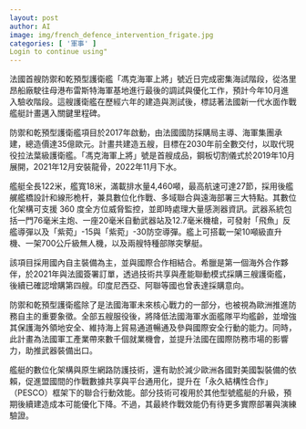 ```yaml
---
layout: post
author: AI
image: img/french_defence_intervention_frigate.jpg
categories: [ '軍事' ]
Login to continue using"
---
```

法國首艘防禦和乾預型護衛艦「馮克海軍上將」號近日完成密集海試階段，從洛里昂船廠駛往母港布雷斯特海軍基地進行最後的調試與優化工作，預計今年10月進入驗收階段。這艘護衛艦在歷經六年的建造與測試後，標誌著法國新一代水面作戰艦艇計畫邁入關鍵里程碑。  

防禦和乾預型護衛艦項目於2017年啟動，由法國國防採購局主導、海軍集團承建，總造價達35億歐元。計畫共建造五艘，目標在2030年前全數交付，以取代現役拉法葉級護衛艦。「馮克海軍上將」號是首艘成品，鋼板切割儀式於2019年10月展開，2021年12月安裝龍骨，2022年11月下水。  

艦艇全長122米，艦寬18米，滿載排水量4,460噸，最高航速可達27節，採用後艦艉艦橋設計和線形桅杆，兼具數位化作戰、多域聯合與遠海部署三大特點。其數位化架構可支援 360 度全方位威脅監控，並即時處理大量感測器資訊。武器系統包括一門76毫米主炮、一座20毫米自動武器站及12.7毫米機槍，可發射「飛魚」反艦導彈以及「紫菀」-15與「紫菀」-30防空導彈。艦上可搭載一架10噸級直升機、一架700公斤級無人機，以及兩艘特種部隊突擊艇。  

該項目採用國內自主裝備為主，並與國際合作相結合。希臘是第一個海外合作夥伴，於2021年與法國簽署訂單，透過技術共享與產能聯動模式採購三艘護衛艦，後續已確認增購第四艘。印度尼西亞、阿聯等國也曾表達採購意向。  

防禦和乾預型護衛艦除了是法國海軍未來核心戰力的一部分，也被視為歐洲推進防務自主的重要象徵。全部五艘服役後，將降低法國海軍水面艦隊平均艦齡，並增強其保護海外領地安全、維持海上貿易通道暢通及參與國際安全行動的能力。同時，此計畫為法國軍工產業帶來數千個就業機會，並提升法國在國際防務市場的影響力，助推武器裝備出口。  

艦艇的數位化架構與原生網路防護技術，還有助於減少歐洲各國對美國製裝備的依賴，促進盟國間的作戰數據共享與平台通用化，提升在「永久結構性合作」（PESCO）框架下的聯合行動效能。部分技術可複用於其他型號艦艇的升級，預期後續建造成本可能優化下降。不過，其最終作戰效能仍有待更多實際部署與演練驗證。